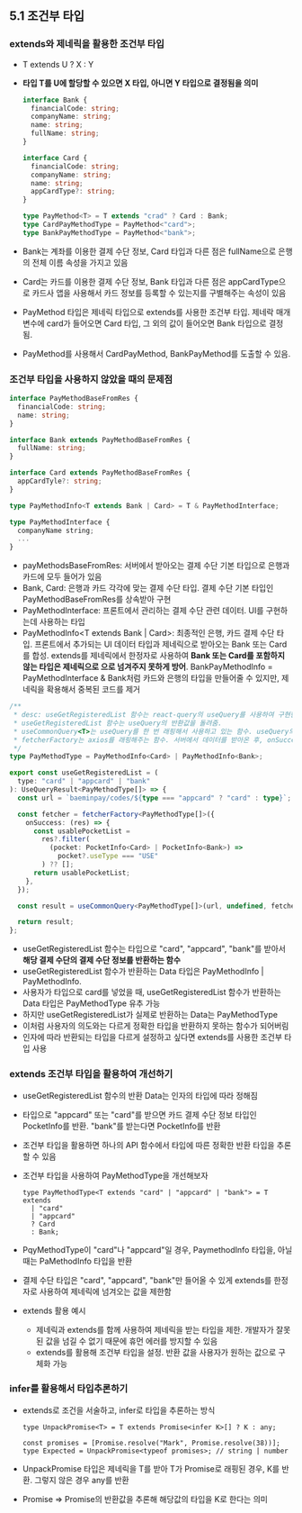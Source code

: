 ## 5.1 조건부 타입

### extends와 제네릭을 활용한 조건부 타입

- T extends U ? X : Y
- **타입 T를 U에 할당할 수 있으면 X 타입, 아니면 Y 타입으로 결정됨을 의미**

  ```typescript
  interface Bank {
    financialCode: string;
    companyName: string;
    name: string;
    fullName: string;
  }

  interface Card {
    financialCode: string;
    companyName: string;
    name: string;
    appCardType?: string;
  }

  type PayMethod<T> = T extends "crad" ? Card : Bank;
  type CardPayMethodType = PayMethod<"card">;
  type BankPayMethodType = PayMethod<"bank">;
  ```

- Bank는 계좌를 이용한 결제 수단 정보, Card 타입과 다른 점은 fullName으로 은행의 전체 이름 속성을 가지고 있음
- Card는 카드를 이용한 결제 수단 정보, Bank 타입과 다른 점은 appCardType으로 카드사 앱을 사용해서 카드 정보를 등록할 수 있는지를 구별해주는 속성이 있음
- PayMethod 타입은 제네릭 타입으로 extends를 사용한 조건부 타입. 제네락 매개변수에 card가 들어오면 Card 타입, 그 외의 값이 들어오면 Bank 타입으로 결정됨.
- PayMethod를 사용해서 CardPayMethod, BankPayMethod를 도출할 수 있음.

### 조건부 타입을 사용하지 않았을 때의 문제점

```typescript
interface PayMethodBaseFromRes {
  financialCode: string;
  name: string;
}

interface Bank extends PayMethodBaseFromRes {
  fullName: string;
}

interface Card extends PayMethodBaseFromRes {
  appCardTyle?: string;
}

type PayMethodInfo<T extends Bank | Card> = T & PayMethodInterface;

type PayMethodInterface {
  companyName string;
  ...
}
```

- payMethodsBaseFromRes: 서버에서 받아오는 결제 수단 기본 타입으로 은행과 카드에 모두 들어가 있음
- Bank, Card: 은행과 카드 각각에 맞는 결제 수단 타입. 결제 수단 기본 타입인 PayMethodBaseFromRes를 상속받아 구현
- PayMethodInterface: 프론트에서 관리하는 결제 수단 관련 데이터. UI를 구현하는데 사용하는 타입
- PayMethodInfo<T extends Bank | Card>: 최종적인 은행, 카드 결제 수단 타입. 프론트에서 추가되는 UI 데이터 타입과 제네릭으로 받아오는 Bank 또는 Card를 합성. extends를 제네릭에서 한정자로 사용하여 **Bank 또는 Card를 포함하지 않는 타입은 제네릭으로 으로 넘겨주지 못하게 방어**. BankPayMethodInfo = PayMethodInterface & Bank처럼 카드와 은행의 타입을 만들어줄 수 있지만, 제네릭을 확용해서 중복된 코드를 제거

```typescript
/**
 * desc: useGetRegisteredList 함수는 react-query의 useQuery를 사용하여 구현한 커스텀 훅
 * useGetRegisteredList 함수는 useQuery의 반환값을 돌려줌.
 * useCommonQuery<T>는 useQuery를 한 번 래핑해서 사용하고 있는 함수. useQuery의 반환 data를 T 타입으로 반환
 * fetcherFactory는 axios를 래핑해주는 함수. 서버에서 데이터를 받아온 후, onSuccess 콜백 함수를 거친 결과값을 반환해줌
 */
type PayMethodType = PayMethodInfo<Card> | PayMethodInfo<Bank>;

export const useGetRegisteredList = (
  type: "card" | "appcard" | "bank"
): UseQueryResult<PayMethodType[]> => {
  const url = `baeminpay/codes/${type === "appcard" ? "card" : type}`;

  const fetcher = fetcherFactory<PayMethodType[]>({
    onSuccess: (res) => {
      const usablePocketList =
        res?.filter(
          (pocket: PocketInfo<Card> | PocketInfo<Bank>) =>
            pocket?.useType === "USE"
        ) ?? [];
      return usablePocketList;
    },
  });

  const result = useCommonQuery<PayMethodType[]>(url, undefined, fetcher);

  return result;
};
```

- useGetRegisteredList 함수는 타입으로 "card", "appcard", "bank"를 받아서 **해당 결제 수단의 결제 수단 정보를 반환하는 함수**
- useGetRegisteredList 함수가 반환하는 Data 타입은 PayMethodInfo<Card> | PayMethodInfo<Bank>.
- 사용자가 타입으로 card를 넣었을 때, useGetRegisteredList 함수가 반환하는 Data 타입은 PayMethodType 유추 가능
- 하지만 useGetRegisteredList가 실제로 반환하는 Data는 PayMethodType
- 이처럼 사용자의 의도와는 다르게 정확한 타입을 반환하지 못하는 함수가 되어버림
- 인자에 따라 반환되는 타입을 다르게 설정하고 싶다면 extends를 사용한 조건부 타입 사용

### extends 조건부 타입을 활용하여 개선하기

- useGetRegisteredList 함수의 반환 Data는 인자의 타입에 따라 정해짐
- 타입으로 "appcard" 또는 "card"를 받으면 카드 결제 수단 정보 타입인 PocketInfo<Card>를 반환. "bank"를 받는다면 PocketInfo<Bank>를 반환
- 조건부 타입을 활용하면 하나의 API 함수에서 타입에 따른 정확한 반환 타입을 추론할 수 있음
- 조건부 타입을 사용하여 PayMethodType을 개선해보자

  ```tsx
  type PayMethodType<T extends "card" | "appcard" | "bank"> = T extends
    | "card"
    | "appcard"
    ? Card
    : Bank;
  ```

- PqyMethodType이 "card"나 "appcard"일 경우, PaymethodInfo<Card> 타입을, 아닐 때는 PaMethodInfo<Bank> 타입을 반환
- 결제 수단 타입은 "card", "appcard", "bank"만 들어올 수 있게 extends를 한정자로 사용하여 제네릭에 넘겨오는 값을 제한함
- extends 활용 예시
  - 제네릭과 extends를 함께 사용하여 제네릭을 받는 타입을 제한. 개발자가 잘못된 값을 넘길 수 없기 때문에 휴먼 에러를 방지할 수 있음
  - extends를 활용해 조건부 타입을 설정. 반환 값을 사용자가 원하는 값으로 구체화 가능

### infer를 활용해서 타입추론하기

- extends로 조건을 서술하고, infer로 타입을 추론하는 방식

  ```tsx
  type UnpackPromise<T> = T extends Promise<infer K>[] ? K : any;

  const promises = [Promise.resolve("Mark", Promise.resolve(38))];
  type Expected = UnpackPromise<typeof promises>; // string | number
  ```

- UnpackPromise 타입은 제네릭을 T를 받아 T가 Promise로 래핑된 경우, K를 반환. 그렇지 않은 경우 any를 반환
- Promise<infer K> => Promise의 반환값을 추론해 해당값의 타입을 K로 한다는 의미
